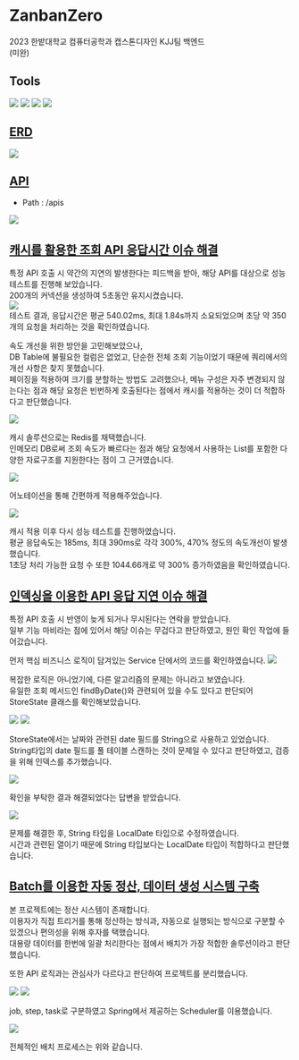 # ZanbanZero

2023 한밭대학교 컴퓨터공학과 캡스톤디자인 KJJ팀 백엔드  
(미완)

## Tools
<img src="https://img.shields.io/badge/Java-FF9900?style=for-the-badge&logo=OpenJDK&logoColor=white"/> <img src="https://img.shields.io/badge/Spring Boot-6DB33F?style=for-the-badge&logo=SpringBoot&logoColor=white"/> <img src="https://img.shields.io/badge/Spring Batch-6DB33F?style=for-the-badge&logo=Batch&logoColor=white"/> <img src="https://img.shields.io/badge/MySQL-4479A1?style=for-the-badge&logo=MySQL&logoColor=white"/>

## [ERD](https://www.erdcloud.com/d/qpTvHkbgBbqLyYYzZ)
<img src="https://github.com/HyeongMokJeong/Coding-Test/assets/94634916/fec9d298-749b-4d7a-a219-9d1334d5328a" />

## [API](http://kjj.kjj.r-e.kr:8080/apis)  
- Path : /apis
<img src="https://github.com/HyeongMokJeong/Coding-Test/assets/94634916/3d7f649c-90c2-41a5-b5e1-a60c11ff3c42" />

## [캐시를 활용한 조회 API 응답시간 이슈 해결](https://jeong-mok.tistory.com/8)
특정 API 호출 시 약간의 지연의 발생한다는 피드백을 받아, 해당 API를 대상으로 성능 테스트를 진행해 보았습니다.  
200개의 커넥션을 생성하여 5초동안 유지시켰습니다.  
<img src="https://github.com/HyeongMokJeong/Coding-Test/assets/94634916/3024b971-a177-485b-81d7-b4089304a522" />  
테스트 결과, 응답시간은 평균 540.02ms, 최대 1.84s까지 소요되었으며 초당 약 350개의 요청을 처리하는 것을 확인하였습니다. 

속도 개선을 위한 방안을 고민해보았으나,  
DB Table에 불필요한 컬럼은 없었고, 단순한 전체 조회 기능이었기 때문에 쿼리에서의 개선 사항은 찾지 못했습니다.  
페이징을 적용하여 크기를 분할하는 방법도 고려했으나, 메뉴 구성은 자주 변경되지 않는다는 점과 해당 요청은 빈번하게 호출된다는 점에서 캐시를 적용하는 것이 더 적합하다고 판단했습니다.  

<img src="https://github.com/HyeongMokJeong/Coding-Test/assets/94634916/8895b964-0d52-474a-a9d7-cf8a713e8f01" />  

캐시 솔루션으로는 Redis를 채택했습니다.  
인메모리 DB로써 조회 속도가 빠르다는 점과 해당 요청에서 사용하는 List를 포함한 다양한 자료구조를 지원한다는 점이 그 근거였습니다.  

<img src="https://github.com/HyeongMokJeong/Coding-Test/assets/94634916/b9b2cf6d-4408-4636-8822-5e5cb2bac90e" />  

어노테이션을 통해 간편하게 적용해주었습니다.  

<img src="https://github.com/HyeongMokJeong/Coding-Test/assets/94634916/0e42d57a-4f49-452f-b4db-7b0edc303e81" />  

캐시 적용 이후 다시 성능 테스트를 진행하였습니다.  
평균 응답속도는 185ms, 최대 390ms로 각각 300%, 470% 정도의 속도개선이 발생했습니다.  
1초당 처리 가능한 요청 수 또한 1044.66개로 약 300% 증가하였음을 확인하였습니다.

## [인덱싱을 이용한 API 응답 지연 이슈 해결](https://jeong-mok.tistory.com/13)
특정 API 호출 시 반영이 늦게 되거나 무시된다는 연락을 받았습니다.  
일부 기능 마비라는 점에 있어서 해당 이슈는 무겁다고 판단하였고, 원인 확인 작업에 들어갔습니다.  

먼저 핵심 비즈니스 로직이 담겨있는 Service 단에서의 코드를 확인하였습니다.
<img src="https://github.com/HyeongMokJeong/Coding-Test/assets/94634916/305b01eb-e5e8-4724-91ff-254d8331c991" />

복잡한 로직은 아니었기에, 다른 알고리즘의 문제는 아니라고 보였습니다.  
유일한 조회 메서드인 findByDate()와 관련되어 있을 수도 있다고 판단되어 StoreState 클래스를 확인해보았습니다.

<img src="https://github.com/HyeongMokJeong/Coding-Test/assets/94634916/31a2e154-6722-4050-8c2e-18e8955528df" />  
<img src="https://github.com/HyeongMokJeong/Coding-Test/assets/94634916/c180d2da-757e-4348-8668-6116b8ace7c5" />

StoreState에서는 날짜와 관련된 date 필드를 String으로 사용하고 있었습니다.  
String타입의 date 필드를 풀 테이블 스캔하는 것이 문제일 수 있다고 판단하였고, 검증을 위해 인덱스를 추가했습니다.  

<img src="https://github.com/HyeongMokJeong/Coding-Test/assets/94634916/08063af9-c4a4-4a96-9100-74c7eb297eec" />  

확인을 부탁한 결과 해결되었다는 답변을 받았습니다.  

<img src="https://github.com/HyeongMokJeong/Coding-Test/assets/94634916/da9f8431-86a9-4e00-8312-28c720f12334" />

문제를 해결한 후, String 타입을 LocalDate 타입으로 수정하였습니다.  
시간과 관련된 열이기 때문에 String 타입보다는 LocalDate 타입이 적합하다고 판단했습니다.  

## [Batch를 이용한 자동 정산, 데이터 생성 시스템 구축](https://jeong-mok.tistory.com/10)
본 프로젝트에는 정산 시스템이 존재합니다.  
이용자가 직접 트리거를 통해 정산하는 방식과, 자동으로 실행되는 방식으로 구분할 수 있겠으나 편의성을 위해 후자를 택했습니다.  
대용량 데이터를 한번에 일괄 처리한다는 점에서 배치가 가장 적합한 솔루션이라고 판단했습니다.  

또한 API 로직과는 관심사가 다르다고 판단하여 프로젝트를 분리했습니다.

<img src="https://github.com/HyeongMokJeong/Coding-Test/assets/94634916/1587e816-e431-4ec2-9b8a-019dbca99109" />
<img src="https://github.com/HyeongMokJeong/Coding-Test/assets/94634916/f0413689-adf0-49a1-8526-e406a243b14d" />

job, step, task로 구분하였고 Spring에서 제공하는 Scheduler를 이용했습니다.  

<img src="https://github.com/HyeongMokJeong/Coding-Test/assets/94634916/c0ab00d7-91e9-4cc1-acd6-8748868c62fa" />  

전체적인 배치 프로세스는 위와 같습니다.

